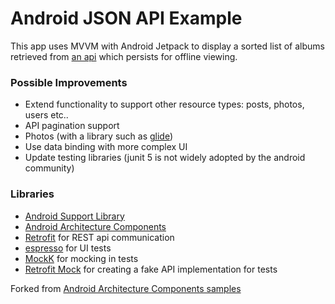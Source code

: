 # Android JSON API Example

This app uses MVVM with Android Jetpack to display a sorted list of albums retrieved from [an api](https://jsonplaceholder.typicode.com/) which persists for offline viewing.

### Possible Improvements

* Extend functionality to support other resource types: posts, photos, users etc..
* API pagination support
* Photos (with a library such as [glide](https://github.com/bumptech/glide))
* Use data binding with more complex UI
* Update testing libraries (junit 5 is not widely adopted by the android community)

### Libraries

* [Android Support Library](https://developer.android.com/topic/libraries/support-library/index.html)
* [Android Architecture Components](https://developer.android.com/topic/libraries/architecture)
* [Retrofit](https://square.github.io/retrofit/) for REST api communication
* [espresso](https://developer.android.com/training/testing/espresso) for UI tests
* [MockK](https://mockk.io/) for mocking in tests
* [Retrofit Mock](https://github.com/square/retrofit/tree/master/retrofit-mock) for creating a fake API implementation for tests


Forked from [Android Architecture Components samples](https://github.com/android/architecture-components-samples)